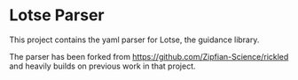 # Lotse Parser


This project contains the yaml parser for Lotse, the guidance library.

The parser has been forked from https://github.com/Zipfian-Science/rickled and heavily builds on previous work in that project. 